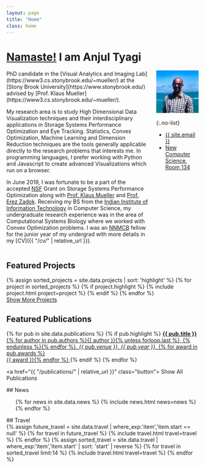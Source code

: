 ```yaml
---
layout: page
title: "Home"
class: home
---
```


# [Namaste!](https://www.merriam-webster.com/words-at-play/the-history-of-namaste) I am Anjul Tyagi

<div class="columns" markdown="1">

<div class="intro" markdown="1">
PhD candidate in the [Visual Analytics and Imaging Lab](https://www3.cs.stonybrook.edu/~mueller/) at the [Stony Brook University](https://www.stonybrook.edu/) advised by [Prof. Klaus Mueller](https://www3.cs.stonybrook.edu/~mueller/).

My research area is to study High Dimensional Data Visualization techniques and their interdisciplinary applications in Storage Systems Performance Optimization and Eye Tracking. Statistics, Convex Optimization, Machine Learning and Dimension Reduction techniques are the tools generally applicable directly to the research problems that interests me. In programming languages, I prefer working with Python and Javascript to create advanced Visualizations which run on a browser.  

In June 2019, I was fortunate to be a part of the accepted [NSF](https://www.nsf.gov/) Grant on Storage Systems Performance Optimization along with [Prof. Klaus Mueller](https://www3.cs.stonybrook.edu/~mueller/) and [Prof. Erez Zadok](https://www3.cs.stonybrook.edu/~ezk/). Receiving my BS from the [Indian Institute of Information Technology](http://iiitvadodara.ac.in/) in Computer Science, my undergraduate research experience was in the area of Computational Systems Biology where we worked with Convex Optimization problems. I was an [NNMCB](http://www.iiserpune.ac.in/~mbio/?q=nnmcb) fellow for the junior year of my undergrad with more details in my [CV]({{ "/cv/" | relative_url }}).
</div>

<div class="me" markdown="1">
<picture>
  <source srcset='/images/miami_pic.JPG' type='image/JPG' />
  <img
    src='/images/miami_pic.JPG'
    alt='Anjul Tyagi'/>
</picture>

{:.no-list}
* <a href="mailto:{{ site.email }}">{{ site.email }}</a>
* [New Computer Science, Room 134](https://goo.gl/maps/wCPiq6gusGdSBvbW8)
</div>

</div>

## Featured Projects

<div class="featured-projects">
  {% assign sorted_projects = site.data.projects | sort: 'highlight' %}
  {% for project in sorted_projects %}
    {% if project.highlight %}
      {% include project.html project=project %}
    {% endif %}
  {% endfor %}
</div>
<a href="{{ "/projects/" | relative_url }}" class="button">
  <i class="fas fa-chevron-circle-right"></i>
  Show More Projects
</a>

## Featured Publications

<div class="featured-publications">
  {% for pub in site.data.publications %}
    {% if pub.highlight %}
      <a href="{{ pub.pdf }}" class="publication">
        <strong>{{ pub.title }}</strong>
        <span class="authors">{% for author in pub.authors %}{{ author }}{% unless forloop.last %}, {% endunless %}{% endfor %}</span>.
        <i>{{ pub.venue }}, {{ pub.year }}</i>.
        {% for award in pub.awards %}<br/><span class="award"><i class="fas fa-{% if award == "Best Paper Award" %}trophy{% else %}award{% endif %}" aria-hidden="true"></i> {{ award }}</span>{% endfor %}
      </a>
    {% endif %}
  {% endfor %}
</div>

<a href="{{ "/publications/" | relative_url }}" class="button">
  <i class="fas fa-chevron-circle-right"></i>
  Show All Publications
</a>

<div class="news-travel" markdown="1">

<div class="news" markdown="1">
## News
<div class="news-2" markdown="1">
<ul>
{% for news in site.data.news %}
  {% include news.html news=news %}
{% endfor %}
</ul>
</div>
</div>

<div class="travel" markdown="1">
## Travel
<div class="travel-2" markdown="1">
<table>
<tbody>
{% assign future_travel = site.data.travel | where_exp:'item','item.start == null' %}
{% for travel in future_travel %}
  {% include travel.html travel=travel %}
{% endfor %}
{% assign sorted_travel = site.data.travel | where_exp:'item','item.start' | sort: 'start' | reverse %}
{% for travel in sorted_travel limit:14 %}
  {% include travel.html travel=travel %}
{% endfor %}
</tbody>
</table>

</div>
</div>
</div>
